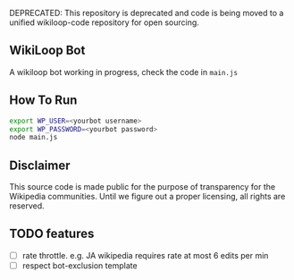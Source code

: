 DEPRECATED: This repository is deprecated and code is being moved to a unified wikiloop-code repository for open sourcing.

## WikiLoop Bot

A wikiloop bot working in progress, check the code in `main.js`

## How To Run
```bash
export WP_USER=<yourbot username>
export WP_PASSWORD=<yourbot password>
node main.js
```

## Disclaimer
This source code is made public for the purpose of transparency for the Wikipedia communities. Until we figure out a proper licensing, all rights are reserved.

## TODO features
- [ ] rate throttle. e.g. JA wikipedia requires rate at most 6 edits per min
- [ ] respect bot-exclusion template
